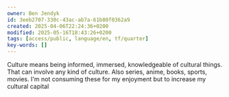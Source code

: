 ```yaml
---
owner: Ben Jendyk
id: 3eeb2707-330c-43ac-ab7a-61b80f0362a9
created: 2025-04-06T22:24:36+0200
modified: 2025-05-16T18:43:26+0200
tags: [access/public, language/en, tf/quarter]
key-words: []
---
```


Culture means being informed, immersed, knowledgeable of cultural things. That can involve any kind of culture. Also series, anime, books, sports, movies. I'm not consuming these for my enjoyment but to increase my cultural capital
